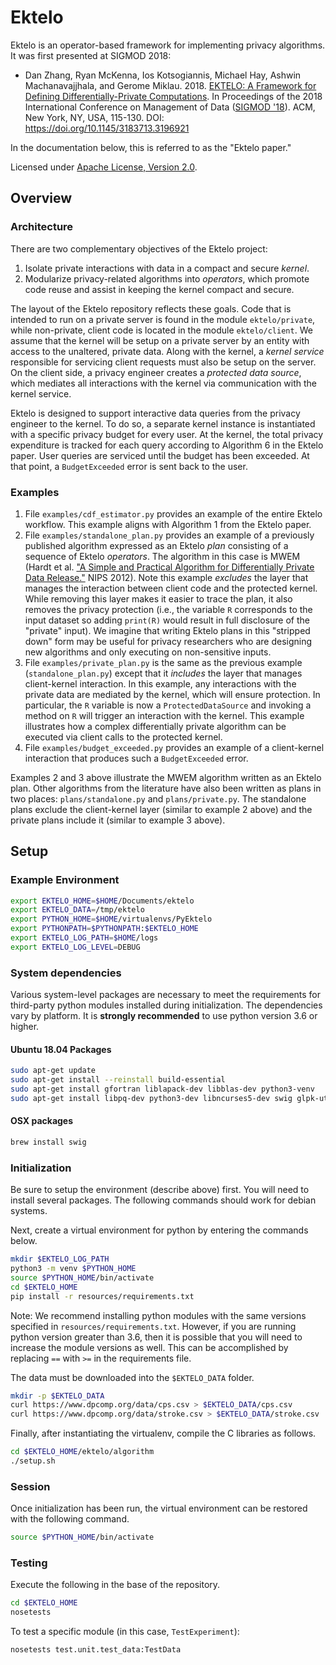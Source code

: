 # Ektelo

Ektelo is an operator-based framework for implementing privacy algorithms.  It was first presented at SIGMOD 2018:

- Dan Zhang, Ryan McKenna, Ios Kotsogiannis, Michael Hay, Ashwin Machanavajjhala, and Gerome Miklau. 2018. [EKTELO: A Framework for Defining Differentially-Private Computations](https://dl.acm.org/citation.cfm?id=3196921). In Proceedings of the 2018 International Conference on Management of Data ([SIGMOD '18](https://sigmod2018.org)). ACM, New York, NY, USA, 115-130. DOI: https://doi.org/10.1145/3183713.3196921

In the documentation below, this is referred to as the "Ektelo paper."

Licensed under [Apache License, Version 2.0](http://www.apache.org/licenses/LICENSE-2.0.txt).

## Overview

### Architecture

There are two complementary objectives of the Ektelo project:

1. Isolate private interactions with data in a compact and secure *kernel*.
2. Modularize privacy-related algorithms into *operators*, which
promote code reuse and assist in keeping the kernel compact and secure.

The layout of the Ektelo repository reflects these goals. Code that is intended
to run on a private server is found in the module `ektelo/private`, while
non-private, client code is located in the module `ektelo/client`. We assume
that the kernel will be setup on a private server by an entity with access to
the unaltered, private data. Along with the kernel, a *kernel service*
responsible for servicing client requests must also be setup on the server. On
the client side, a privacy engineer creates a *protected data source*, which
mediates all interactions with the kernel via communication with the kernel
service.

Ektelo is designed to support interactive data queries from the privacy
engineer to the kernel. To do so, a separate kernel instance is instantiated
with a specific privacy budget for every user. At the kernel, the total
privacy expenditure is tracked for each query according to Algorithm 6 in the
Ektelo paper. User queries are serviced until the budget has been exceeded.
At that point, a `BudgetExceeded` error is sent back to the user.

### Examples

1. File `examples/cdf_estimator.py` provides an example of the entire Ektelo workflow.  This example aligns with Algorithm 1 from the Ektelo paper.
2. File `examples/standalone_plan.py` provides an example of a previously published algorithm expressed as an Ektelo *plan* consisting of a sequence of Ektelo *operators*.  The algorithm in this case is MWEM (Hardt et al. ["A Simple and Practical Algorithm for Differentially Private Data Release."](http://papers.nips.cc/paper/4548-a-simple-and-practical-algorithm-for-differentially-private-data-release) NIPS 2012).  Note this example *excludes* the layer that manages the interaction between client code and the protected kernel.  While removing this layer makes it easier to trace the plan, it also removes the privacy protection (i.e., the variable `R` corresponds to the input dataset so adding `print(R)` would result in full disclosure of the "private" input).  We imagine that writing Ektelo plans in this "stripped down" form may be useful for privacy researchers who are designing new algorithms and only executing on non-sensitive inputs.
3. File `examples/private_plan.py` is the same as the previous example (`standalone_plan.py`) except that it *includes*  the layer that manages client-kernel interaction.  In this example, any interactions with the private data are mediated by the kernel, which will ensure protection.  In particular, the `R` variable is now a `ProtectedDataSource` and invoking a method on `R` will trigger an interaction with the kernel.  This example illustrates how a complex differentially private algorithm can be executed via client calls to the protected kernel.
4. File `examples/budget_exceeded.py` provides an example of a client-kernel
interaction that produces such a `BudgetExceeded` error.


Examples 2 and 3 above illustrate the MWEM algorithm written as an Ektelo plan.   Other algorithms from the literature have also been written as plans in two places: `plans/standalone.py` and `plans/private.py`.  The standalone plans exclude the client-kernel layer (similar to example 2 above) and the private plans include it (similar to example 3 above).

## Setup

### Example Environment

```bash
export EKTELO_HOME=$HOME/Documents/ektelo
export EKTELO_DATA=/tmp/ektelo
export PYTHON_HOME=$HOME/virtualenvs/PyEktelo
export PYTHONPATH=$PYTHONPATH:$EKTELO_HOME
export EKTELO_LOG_PATH=$HOME/logs
export EKTELO_LOG_LEVEL=DEBUG
```

### System dependencies

Various system-level packages are necessary to meet the requirements
for third-party python modules installed during initialization. The
dependencies vary by platform. It is **strongly recommended** to use
python version 3.6 or higher.

#### Ubuntu 18.04 Packages

```bash
sudo apt-get update
sudo apt-get install --reinstall build-essential
sudo apt-get install gfortran liblapack-dev libblas-dev python3-venv
sudo apt-get install libpq-dev python3-dev libncurses5-dev swig glpk-utils
```

#### OSX packages

```bash
brew install swig
```

### Initialization

Be sure to setup the environment (describe above) first. You will need to
install several packages. The following commands should work for debian systems.

Next, create a virtual environment for python by entering the commands below.

```bash
mkdir $EKTELO_LOG_PATH
python3 -m venv $PYTHON_HOME
source $PYTHON_HOME/bin/activate
cd $EKTELO_HOME
pip install -r resources/requirements.txt
```

Note: We recommend installing python modules with the same versions specified in
`resources/requirements.txt`. However, if you are running python version greater 
than 3.6, then it is possible that you will need to increase the module versions
as well. This can be accomplished by replacing `==` with `>=` in the requirements
file.

The data must be downloaded into the `$EKTELO_DATA` folder.

```bash
mkdir -p $EKTELO_DATA
curl https://www.dpcomp.org/data/cps.csv > $EKTELO_DATA/cps.csv
curl https://www.dpcomp.org/data/stroke.csv > $EKTELO_DATA/stroke.csv
```

Finally, after instantiating the virtualenv, compile the C libraries as follows.

```bash
cd $EKTELO_HOME/ektelo/algorithm
./setup.sh
```

### Session

Once initialization has been run, the virtual environment can be restored with
the following command.

```bash
source $PYTHON_HOME/bin/activate
```

### Testing

Execute the following in the base of the repository.

```bash
cd $EKTELO_HOME
nosetests
```
To test a specific module (in this case, `TestExperiment`):

```bash
nosetests test.unit.test_data:TestData
```
